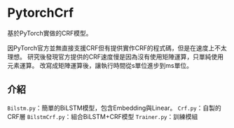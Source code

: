 # PytorchCrf

基於PyTorch實做的CRF模型。

因PyTorch官方並無直接支援CRF但有提供實作CRF的程式碼，但是在速度上不太理想。
研究後發現官方提供的CRF速度慢是因為沒有使用矩陣運算，只單純使用元素運算。
改寫成矩陣運算後，讓執行時間從s單位進步到ms單位。

## 介紹

`Bilstm.py`：簡單的BiLSTM模型，包含Embedding與Linear。
`Crf.py`：自製的CRF層
`BilstmCrf.py`：組合BiLSTM+CRF模型
`Trainer.py`：訓練模組
